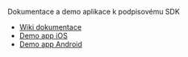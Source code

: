﻿Dokumentace a demo aplikace k podpisovému SDK

* [Wiki dokumentace](https://github.com/Ministerstvo-vnitra/EOP_Dokumentace_a_vzorove_aplikace/wiki)
* [Demo app iOS](todo)
* [Demo app Android](todo)